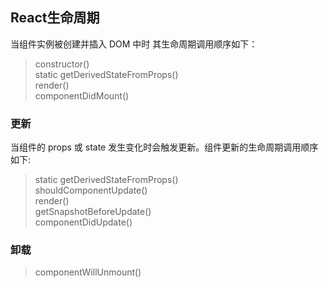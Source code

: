 ## React生命周期
当组件实例被创建并插入 DOM 中时
其生命周期调用顺序如下：
>constructor()  
>static getDerivedStateFromProps()  
>render()  
>componentDidMount()

### 更新
当组件的 props 或 state 发生变化时会触发更新。组件更新的生命周期调用顺序如下:
>static getDerivedStateFromProps()  
>shouldComponentUpdate()  
>render()  
>getSnapshotBeforeUpdate()  
>componentDidUpdate()


### 卸载
> componentWillUnmount()
